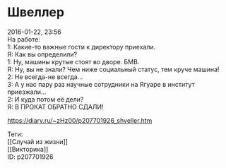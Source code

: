 Швеллер
========

   
 2016-01-22, 23:56   
  На работе:   
 1: Какие-то важные гости к директору приехали.   
 Я: Как вы определили?   
 1: Ну, машины крутые стоят во дворе. БМВ.   
 Я: Ну, вы не знали? Чем ниже социальный статус, тем круче машина!   
 2: Не всегда-не всегда...   
 3: А у нас пару раз научные сотрудники на Ягуаре в институт приезжали...   
 2: И куда потом её дели?   
 Я: В ПРОКАТ ОБРАТНО СДАЛИ!   
    
 <https://diary.ru/~zHz00/p207701926_shveller.htm>   
   
 Теги:   
 [[Случай из жизни]]   
 [[Викторика]]   
 ID: p207701926
